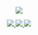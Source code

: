 <p align="center">
  <img src="https://1.bp.blogspot.com/-lKJKpqe85y4/XVVYr9-WHRI/AAAAAAAAB9M/-h245-Fg-nYbZqvO0RV0tlfhxQ8sqvEawCLcBGAs/s1600/Sampler.gif">
</p>

<p align="center">
  <a href="https://twitter.com/kimocoder">
    <img src="https://img.shields.io/twitter/follow/kimocoder?color=0ff00&label=%40kimocoder&logo=twitter&logoColor=00ff00&style=for-the-badge">
  </a>
  <a href="https://github.com/sponsors/kimocoder">
    <img src="https://img.shields.io/github/sponsors/kimocoder?color=00ff00&logoColor=00ff00&logo=github&style=for-the-badge">
  </a>
  <a href="https://github.com/kimocoder">
    <img src="https://img.shields.io/github/followers/kimocoder?color=%2300ff00&logoColor=00ff00&logo=github&style=for-the-badge">
  </a>
</p>
